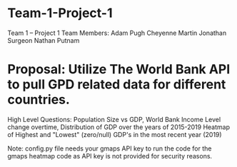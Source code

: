 # Team-1-Project-1

Team 1 – Project 1 
Team Members: 
Adam Pugh
Cheyenne Martin
Jonathan Surgeon
Nathan Putnam 

# Proposal:  Utilize The World Bank API to pull GPD related data for different countries. 

High Level Questions:
Population Size vs GDP,
World Bank Income Level change overtime,
Distribution of GDP over the years of 2015-2019
Heatmap of Highest and "Lowest" (zero/null) GDP's in the most recent year (2019)

Note: config.py file needs your gmaps API key to run the code for the gmaps heatmap code as API key is not provided for security reasons.
